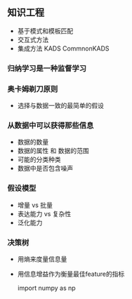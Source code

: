 ## 知识工程 
- 基于模式和模板匹配
- 交互式方法
- 集成方法 
  KADS 
  CommnonKADS

### 归纳学习是一种监督学习

### 奥卡姆剃刀原则 
- 选择与数据一致的最简单的假设


### 从数据中可以获得那些信息 
- 数据的数量
- 数据的属性 和 数据的范围
- 可能的分类种类
- 数据中是否包含噪声 

### 假设模型 
- 增量 vs 批量 
- 表达能力 vs 复杂性 
- 泛化能力 

### 决策树 
- 用熵来度量信息量
- 用信息增益作为衡量最佳feature的指标


    import numpy as np 
